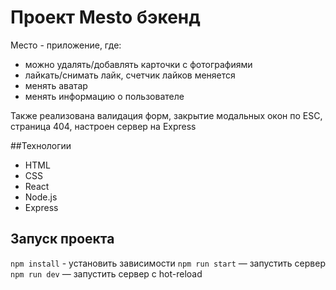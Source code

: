 # Проект Mesto бэкенд
Место - приложение, где:
 * можно удалять/добавлять карточки с фотографиями
 * лайкать/снимать лайк, счетчик лайков меняется
 * менять аватар
 * менять информацию о пользователе

Также реализована валидация форм, закрытие модальных окон по ESC, страница 404, настроен сервер на Express
  
##Технологии

* HTML
* CSS
* React
* Node.js
* Express


## Запуск проекта
`npm install` - установить зависимости
`npm run start` — запустить сервер   
`npm run dev` — запустить сервер с hot-reload
